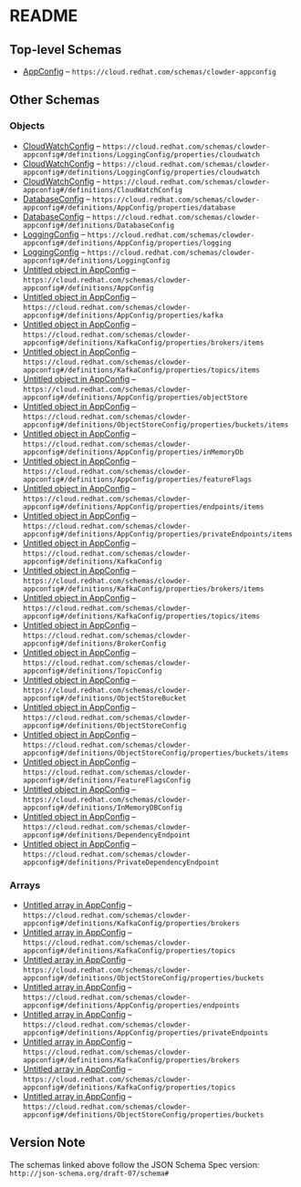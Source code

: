 # README

## Top-level Schemas

-   [AppConfig](./schema.md) – `https://cloud.redhat.com/schemas/clowder-appconfig`

## Other Schemas

### Objects

-   [CloudWatchConfig](./schema-definitions-loggingconfig-properties-cloudwatchconfig.md "Cloud Watch configuration") – `https://cloud.redhat.com/schemas/clowder-appconfig#/definitions/LoggingConfig/properties/cloudwatch`
-   [CloudWatchConfig](./schema-definitions-loggingconfig-properties-cloudwatchconfig.md "Cloud Watch configuration") – `https://cloud.redhat.com/schemas/clowder-appconfig#/definitions/LoggingConfig/properties/cloudwatch`
-   [CloudWatchConfig](./schema-definitions-cloudwatchconfig.md "Cloud Watch configuration") – `https://cloud.redhat.com/schemas/clowder-appconfig#/definitions/CloudWatchConfig`
-   [DatabaseConfig](./schema-definitions-appconfig-properties-databaseconfig.md "Database Configuration") – `https://cloud.redhat.com/schemas/clowder-appconfig#/definitions/AppConfig/properties/database`
-   [DatabaseConfig](./schema-definitions-databaseconfig.md "Database Configuration") – `https://cloud.redhat.com/schemas/clowder-appconfig#/definitions/DatabaseConfig`
-   [LoggingConfig](./schema-definitions-appconfig-properties-loggingconfig.md "Logging Configuration") – `https://cloud.redhat.com/schemas/clowder-appconfig#/definitions/AppConfig/properties/logging`
-   [LoggingConfig](./schema-definitions-loggingconfig.md "Logging Configuration") – `https://cloud.redhat.com/schemas/clowder-appconfig#/definitions/LoggingConfig`
-   [Untitled object in AppConfig](./schema-definitions-appconfig.md "ClowdApp deployment configuration for Clowder enabled apps") – `https://cloud.redhat.com/schemas/clowder-appconfig#/definitions/AppConfig`
-   [Untitled object in AppConfig](./schema-definitions-appconfig-properties-kafka.md "Kafka Configuration") – `https://cloud.redhat.com/schemas/clowder-appconfig#/definitions/AppConfig/properties/kafka`
-   [Untitled object in AppConfig](./schema-definitions-kafkaconfig-properties-brokers-items.md "Broker Configuration") – `https://cloud.redhat.com/schemas/clowder-appconfig#/definitions/KafkaConfig/properties/brokers/items`
-   [Untitled object in AppConfig](./schema-definitions-kafkaconfig-properties-topics-items.md "Topic Configuration") – `https://cloud.redhat.com/schemas/clowder-appconfig#/definitions/KafkaConfig/properties/topics/items`
-   [Untitled object in AppConfig](./schema-definitions-appconfig-properties-objectstore.md "Object Storage Configuration") – `https://cloud.redhat.com/schemas/clowder-appconfig#/definitions/AppConfig/properties/objectStore`
-   [Untitled object in AppConfig](./schema-definitions-objectstoreconfig-properties-buckets-items.md "Object Storage Bucket") – `https://cloud.redhat.com/schemas/clowder-appconfig#/definitions/ObjectStoreConfig/properties/buckets/items`
-   [Untitled object in AppConfig](./schema-definitions-appconfig-properties-inmemorydb.md "In Memory DB Configuration") – `https://cloud.redhat.com/schemas/clowder-appconfig#/definitions/AppConfig/properties/inMemoryDb`
-   [Untitled object in AppConfig](./schema-definitions-appconfig-properties-featureflags.md "Feature Flags Configuration") – `https://cloud.redhat.com/schemas/clowder-appconfig#/definitions/AppConfig/properties/featureFlags`
-   [Untitled object in AppConfig](./schema-definitions-appconfig-properties-endpoints-items.md "Dependent service connection info") – `https://cloud.redhat.com/schemas/clowder-appconfig#/definitions/AppConfig/properties/endpoints/items`
-   [Untitled object in AppConfig](./schema-definitions-appconfig-properties-privateendpoints-items.md "Dependent service connection info") – `https://cloud.redhat.com/schemas/clowder-appconfig#/definitions/AppConfig/properties/privateEndpoints/items`
-   [Untitled object in AppConfig](./schema-definitions-kafkaconfig.md "Kafka Configuration") – `https://cloud.redhat.com/schemas/clowder-appconfig#/definitions/KafkaConfig`
-   [Untitled object in AppConfig](./schema-definitions-kafkaconfig-properties-brokers-items.md "Broker Configuration") – `https://cloud.redhat.com/schemas/clowder-appconfig#/definitions/KafkaConfig/properties/brokers/items`
-   [Untitled object in AppConfig](./schema-definitions-kafkaconfig-properties-topics-items.md "Topic Configuration") – `https://cloud.redhat.com/schemas/clowder-appconfig#/definitions/KafkaConfig/properties/topics/items`
-   [Untitled object in AppConfig](./schema-definitions-brokerconfig.md "Broker Configuration") – `https://cloud.redhat.com/schemas/clowder-appconfig#/definitions/BrokerConfig`
-   [Untitled object in AppConfig](./schema-definitions-topicconfig.md "Topic Configuration") – `https://cloud.redhat.com/schemas/clowder-appconfig#/definitions/TopicConfig`
-   [Untitled object in AppConfig](./schema-definitions-objectstorebucket.md "Object Storage Bucket") – `https://cloud.redhat.com/schemas/clowder-appconfig#/definitions/ObjectStoreBucket`
-   [Untitled object in AppConfig](./schema-definitions-objectstoreconfig.md "Object Storage Configuration") – `https://cloud.redhat.com/schemas/clowder-appconfig#/definitions/ObjectStoreConfig`
-   [Untitled object in AppConfig](./schema-definitions-objectstoreconfig-properties-buckets-items.md "Object Storage Bucket") – `https://cloud.redhat.com/schemas/clowder-appconfig#/definitions/ObjectStoreConfig/properties/buckets/items`
-   [Untitled object in AppConfig](./schema-definitions-featureflagsconfig.md "Feature Flags Configuration") – `https://cloud.redhat.com/schemas/clowder-appconfig#/definitions/FeatureFlagsConfig`
-   [Untitled object in AppConfig](./schema-definitions-inmemorydbconfig.md "In Memory DB Configuration") – `https://cloud.redhat.com/schemas/clowder-appconfig#/definitions/InMemoryDBConfig`
-   [Untitled object in AppConfig](./schema-definitions-dependencyendpoint.md "Dependent service connection info") – `https://cloud.redhat.com/schemas/clowder-appconfig#/definitions/DependencyEndpoint`
-   [Untitled object in AppConfig](./schema-definitions-privatedependencyendpoint.md "Dependent service connection info") – `https://cloud.redhat.com/schemas/clowder-appconfig#/definitions/PrivateDependencyEndpoint`

### Arrays

-   [Untitled array in AppConfig](./schema-definitions-kafkaconfig-properties-brokers.md "Defines the brokers the app should connect to for Kafka services") – `https://cloud.redhat.com/schemas/clowder-appconfig#/definitions/KafkaConfig/properties/brokers`
-   [Untitled array in AppConfig](./schema-definitions-kafkaconfig-properties-topics.md "Defines a list of the topic configurations available to the application") – `https://cloud.redhat.com/schemas/clowder-appconfig#/definitions/KafkaConfig/properties/topics`
-   [Untitled array in AppConfig](./schema-definitions-objectstoreconfig-properties-buckets.md) – `https://cloud.redhat.com/schemas/clowder-appconfig#/definitions/ObjectStoreConfig/properties/buckets`
-   [Untitled array in AppConfig](./schema-definitions-appconfig-properties-endpoints.md) – `https://cloud.redhat.com/schemas/clowder-appconfig#/definitions/AppConfig/properties/endpoints`
-   [Untitled array in AppConfig](./schema-definitions-appconfig-properties-privateendpoints.md) – `https://cloud.redhat.com/schemas/clowder-appconfig#/definitions/AppConfig/properties/privateEndpoints`
-   [Untitled array in AppConfig](./schema-definitions-kafkaconfig-properties-brokers.md "Defines the brokers the app should connect to for Kafka services") – `https://cloud.redhat.com/schemas/clowder-appconfig#/definitions/KafkaConfig/properties/brokers`
-   [Untitled array in AppConfig](./schema-definitions-kafkaconfig-properties-topics.md "Defines a list of the topic configurations available to the application") – `https://cloud.redhat.com/schemas/clowder-appconfig#/definitions/KafkaConfig/properties/topics`
-   [Untitled array in AppConfig](./schema-definitions-objectstoreconfig-properties-buckets.md) – `https://cloud.redhat.com/schemas/clowder-appconfig#/definitions/ObjectStoreConfig/properties/buckets`

## Version Note

The schemas linked above follow the JSON Schema Spec version: `http://json-schema.org/draft-07/schema#`
